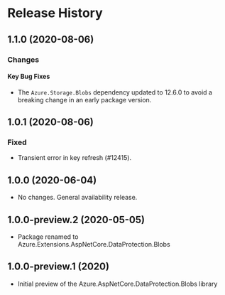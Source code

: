 # Release History

## 1.1.0 (2020-08-06)

### Changes

#### Key Bug Fixes

- The `Azure.Storage.Blobs` dependency updated to 12.6.0 to avoid a breaking change in an early package version.

## 1.0.1 (2020-08-06)

### Fixed

- Transient error in key refresh (#12415).

## 1.0.0 (2020-06-04)

- No changes. General availability release.

## 1.0.0-preview.2 (2020-05-05)

- Package renamed to Azure.Extensions.AspNetCore.DataProtection.Blobs

## 1.0.0-preview.1 (2020)

- Initial preview of the Azure.AspNetCore.DataProtection.Blobs library
